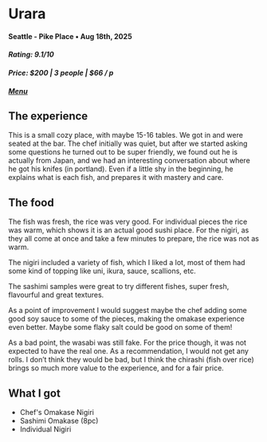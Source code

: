 # Urara
#### Seattle - Pike Place • Aug 18th, 2025 
#### _Rating: 9.1/10_
#### _Price: $200 | 3 people | $66 / p_
#### [_Menu_](https://docs.google.com/document/d/e/2PACX-1vTPxnSpBjGCwHYk7zgrOEWYbFbrGa26j6qM_XChgzlU8j0z8Z9AmidseKjn_KHR7w/pub)

## The experience

This is a small cozy place, with maybe 15-16 tables. We got in and were seated at the bar. The chef initially was quiet, but after we started asking some questions he turned out to be super friendly, we found out he is actually from Japan, and we had an interesting conversation about where he got his knifes (in portland).
Even if a little shy in the beginning, he explains what is each fish, and prepares it with mastery and care.

## The food

The fish was fresh, the rice was very good. For individual pieces the rice was warm, which shows it is an actual good sushi place. For the nigiri, as they all come at once and take a few minutes to prepare, the rice was not as warm.

The nigiri included a variety of fish, which I liked a lot, most of them had some kind of topping like uni, ikura, sauce, scallions, etc.

The sashimi samples were great to try different fishes, super fresh, flavourful and great textures.

As a point of improvement I would suggest maybe the chef adding some good soy sauce to some of the pieces, making the omakase experience even better. Maybe some flaky salt could be good on some of them!

As a bad point, the wasabi was still fake. For the price though, it was not expected to have the real one. As a recommendation, I would not get any rolls. I don’t think they would be bad, but I think the chirashi (fish over rice) brings so much more value to the experience, and for a fair price.

## What I got
- Chef's Omakase Nigiri 
- Sashimi Omakase (8pc)
- Individual Nigiri